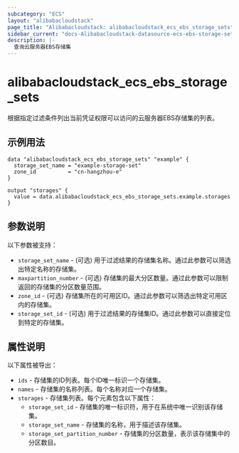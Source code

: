 ```yaml
---
subcategory: "ECS"
layout: "alibabacloudstack"
page_title: "Alibabacloudstack: alibabacloudstack_ecs_ebs_storage_sets"
sidebar_current: "docs-Alibabacloudstack-datasource-ecs-ebs-storage-sets"
description: |- 
  查询云服务器EBS存储集
---
```


# alibabacloudstack_ecs_ebs_storage_sets

根据指定过滤条件列出当前凭证权限可以访问的云服务器EBS存储集的列表。

## 示例用法

```hcl
data "alibabacloudstack_ecs_ebs_storage_sets" "example" {
  storage_set_name = "example-storage-set"
  zone_id          = "cn-hangzhou-e"
}

output "storages" {
  value = data.alibabacloudstack_ecs_ebs_storage_sets.example.storages
}
```

## 参数说明

以下参数被支持：

* `storage_set_name` - (可选) 用于过滤结果的存储集名称。通过此参数可以筛选出特定名称的存储集。
* `maxpartition_number` - (可选) 存储集的最大分区数量。通过此参数可以限制返回的存储集的分区数量范围。
* `zone_id` - (可选) 存储集所在的可用区ID。通过此参数可以筛选出特定可用区内的存储集。
* `storage_set_id` - (可选) 用于过滤结果的存储集ID。通过此参数可以直接定位到特定的存储集。

## 属性说明

以下属性被导出：

* `ids` - 存储集的ID列表。每个ID唯一标识一个存储集。
* `names` - 存储集的名称列表。每个名称对应一个存储集。
* `storages` - 存储集列表。每个元素包含以下属性：
    * `storage_set_id` - 存储集的唯一标识符，用于在系统中唯一识别该存储集。
    * `storage_set_name` - 存储集的名称，用于描述该存储集。
    * `storage_set_partition_number` - 存储集的分区数量，表示该存储集中的分区数目。